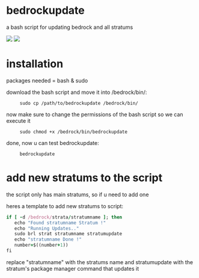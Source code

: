 # bedrockupdate
a bash script for updating bedrock and all stratums

<img src="https://img.shields.io/badge/-BedrockLinux_0.7-blue?style=social&logo=linux&logoColor=black"> <img src="https://img.shields.io/badge/-GNU_Bash-white?style=social&logo=gnu%20bash&logoColor=black">

# installation
packages needed = bash & sudo

download the bash script and move it into /bedrock/bin/:

         sudo cp /path/to/bedrockupdate /bedrock/bin/
         
now make sure to change the permissions of the bash script so we can execute it

         sudo chmod +x /bedrock/bin/bedrockupdate
         
done, now u can test bedrockupdate:

         bedrockupdate
         
# add new stratums to the script
the script only has main stratums, so if u need to add one

heres a template to add new stratums to script:

   ```ruby
   if [ -d /bedrock/strata/stratumname ]; then
      echo "Found stratumname Stratum !"
      echo "Running Updates.."
      sudo brl strat stratumname stratumupdate
      echo "stratumname Done !"
      number=$((number+1))
   fi
   ```

replace "stratumname" with the stratums name and stratumupdate with the stratum's package manager command that updates it

   
